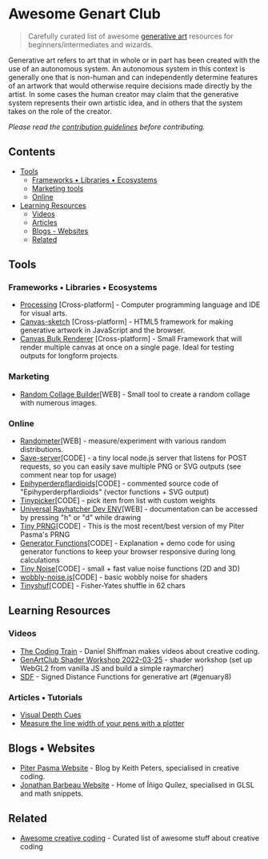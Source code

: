 # Awesome Genart Club

> Carefully curated list of awesome [generative art](https://en.wikipedia.org/wiki/Generative_art) resources for beginners/intermediates and wizards.

Generative art refers to art that in whole or in part has been created with the use of an autonomous system. An autonomous system in this context is generally one that is non-human and can independently determine features of an artwork that would otherwise require decisions made directly by the artist. In some cases the human creator may claim that the generative system represents their own artistic idea, and in others that the system takes on the role of the creator.

*Please read the [contribution guidelines](contributing.md) before contributing.*

## Contents

- [Tools](#tools)
  - [Frameworks • Libraries • Ecosystems](#frameworks--libraries--ecosystems)
  - [Marketing tools](#marketing)
  - [Online](#online)
- [Learning Resources](#learning-resources)
  - [Videos](#videos)
  - [Articles](#articles)
  - [Blogs - Websites](#blogs--websites)
  - [Related](#related)
## Tools

### Frameworks • Libraries • Ecosystems

- [Processing](https://processing.org) [Cross-platform] - Computer programming language and IDE for visual arts.
- [Canvas-sketch](https://github.com/mattdesl/canvas-sketch) [Cross-platform] - HTML5 framework for making generative artwork in JavaScript and the browser. 
- [Canvas Bulk Renderer]([https://github.com/mattdesl/canvas-sketch](https://github.com/mathiasisaksen/canvas-bulk-renderer)) [Cross-platform] - Small Framework that will render multiple canvas at once on a single page. Ideal for testing outputs for longform projects.

### Marketing
- [Random Collage Builder](https://josvromans.github.io/imagetools/collage_maker/create)[WEB] - Small tool to create a random collage with numerous images.

### Online
- [Randometer](https://randomometer.netlify.app/)[WEB] - measure/experiment with various random distributions.
- [Save-server](https://gist.github.com/tripzilch/ca327ee3f74716fe3528782c604bc196)[CODE] - a tiny local node.js server that listens for POST requests, so you can easily save multiple PNG or SVG outputs (see comment near top for usage)
- [Epihyperderpflardioids](https://github.com/tripzilch/tinyepi/blob/main/epi-commented.js)[CODE] - commented source code of "Epihyperderpflardioids" (vector functions + SVG output) 
- [Tinypicker](https://gist.github.com/tripzilch/522acfe5c1f3ac97abc3a216d1fa4679)[CODE] - pick item from list with custom weights 
- [Universal Rayhatcher Dev ENV](https://extreme-rayhatching.netlify.app)[WEB] - documentation can be accessed by pressing "h" or "d" while drawing
- [Tiny PRNG](https://gist.github.com/tripzilch/3047a519f1a1957f817ed13562735740)[CODE] - This is the most recent/best version of my Piter Pasma's PRNG
- [Generator Functions](https://gist.github.com/tripzilch/d446ca3833478bd0c9951a75cc8a525b)[CODE] - Explanation + demo code for using generator functions to keep your browser responsive during long calculations
- [Tiny Noise](https://gist.github.com/tripzilch/dce23d5cef92ac068a8085250cb17d4b)[CODE] - small + fast value noise functions (2D and 3D)
- [wobbly-noise.js](https://gist.github.com/tripzilch/2ee47d5cfb23d8ee8a9687903567631b)[CODE] - basic wobbly noise for shaders
- [Tinyshuf](https://gist.github.com/tripzilch/afc0391fd0e7e08437c023d48b174d79)[CODE] - Fisher-Yates shuffle in 62 chars


## Learning Resources

### Videos

- [The Coding Train](https://www.youtube.com/user/shiffman) - Daniel Shiffman makes videos about creative coding.
- [GenArtClub Shader Workshop 2022-03-25](https://www.youtube.com/watch?v=EGvuSOvuREQ) - shader workshop (set up WebGL2 from vanilla JS and build a simple raymarcher)
- [SDF](https://www.youtube.com/watch?v=KRB57wyo8_4) - Signed Distance Functions for generative art (#genuary8)


### Articles • Tutorials

- [Visual Depth Cues](https://piterpasma.nl/articles/depth-cues)
- [Measure the line width of your pens with a plotter](https://piterpasma.nl/articles/line-test) 

## Blogs • Websites

- [Piter Pasma Website](https://piterpasma.nl/) - Blog by Keith Peters, specialised in creative coding.
- [Jonathan Barbeau Website](https://jbarbeau.art) - Home of Íñigo Quílez, specialised in GLSL and math snippets.


## Related

- [Awesome creative coding](https://github.com/terkelg/awesome-creative-coding) - Curated list of awesome stuff about creative coding

